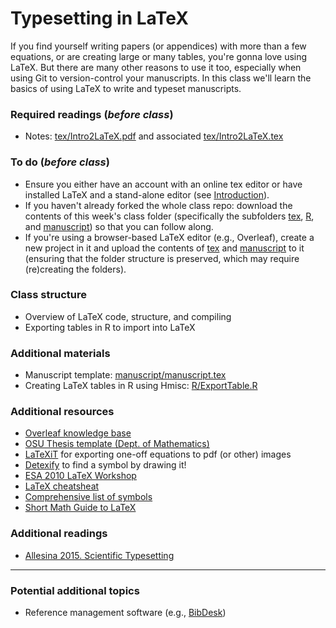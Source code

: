 # Typesetting in LaTeX
If you find yourself writing papers (or appendices) with more than a few equations, or are creating large or many tables, you're gonna love using LaTeX.  But there are many other reasons to use it too, especially when using Git to version-control your manuscripts.  In this class we'll learn the basics of using LaTeX to write and typeset manuscripts.


### Required readings (_before class_)
- Notes: [tex/Intro2LaTeX.pdf](tex/Intro2Latex.pdf) and associated [tex/Intro2LaTeX.tex](tex/Intro2Latex.tex)


### To do (_before class_)
- Ensure you either have an account with an online tex editor or have installed LaTeX and a stand-alone editor (see [Introduction](../Introduction)).
- If you haven't already forked the whole class repo: download the contents of this week's class folder (specifically the subfolders [tex](tex), [R](R), and [manuscript](manuscript)) so that you can follow along.
- If you're using a browser-based LaTeX editor (e.g., Overleaf), create a new project in it and upload the contents of [tex](tex) and [manuscript](manuscript) to it (ensuring that the folder structure is preserved, which may require (re)creating the folders).

### Class structure
- Overview of LaTeX code, structure, and compiling
- Exporting tables in R to import into LaTeX

### Additional materials
- Manuscript template: [manuscript/manuscript.tex](manuscript/manuscript.tex)
- Creating LaTeX tables in R using Hmisc: [R/ExportTable.R](R/ExportTable.R)

### Additional resources
- [Overleaf knowledge base](https://www.overleaf.com/learn/latex/Main_Page)
- [OSU Thesis template (Dept. of Mathematics)](https://math.oregonstate.edu/graduate_thesis_templates)
- [LaTeXiT](https://www.chachatelier.fr/latexit/) for exporting one-off equations to pdf (or other) images
- [Detexify](http://detexify.kirelabs.org/classify.html) to find a symbol by drawing it!
- [ESA 2010 LaTeX Workshop](reference/ESA2010-LatexWorkshopExercises.tex)
- [LaTeX cheatsheat](reference/LaTeX_Cheatsheet.pdf)
- [Comprehensive list of symbols](reference/LaTeX_full.pdf)
- [Short Math Guide to LaTeX](reference/LaTeX_short-math-guide.pdf)

### Additional readings
- [Allesina 2015. Scientific Typesetting](../../readings/pdfs/Allesina2015.pdf)

***
### Potential additional topics
- Reference management software (e.g., [BibDesk](https://bibdesk.sourceforge.io))
